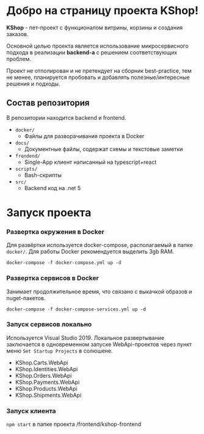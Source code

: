 # Добро на страницу проекта KShop!

**KShop** - пет-проект с функционалом витрины, корзины и создания заказов.

Основной целью проекта является использование микросервисного подхода в реализации **backend-а** с решением соответствующих проблем.

Проект не отполирован и не претендует на сборник best-practice, тем не менее, планируется пробовать и добавлять полезные/интересные решения и подходы.


## Состав репозитория

В репозитории находится backend и frontend.

 - `docker/`
	 - Файлы для разворачивания проекта в Docker
 - `docs/`
	 - Документные файлы, содержат схемы и  текстовые заметки
 - `frondend/`
	 - Single-App клиент написанный на typescript+react
 - `scripts/`
	 - Bash-скрипты 
 - `src/`
	 - Backend код на .net 5


# Запуск проекта

### Развертка окружения в Docker
Для развёртки используется docker-compose, располагаемый в папке `docker/`.
Для работы Docker рекомендуется выделить 3gb RAM.
```
docker-compose -f docker-compose.yml up -d
```
### Развертка сервисов в Docker
Занимает продолжительное время, что связано с выкачкой образов и nuget-пакетов.
```
docker-compose -f docker-compose-services.yml up -d
```
### Запуск сервисов локально
Используется Visual Studio 2019.
Локальное развертывание заключается в одновременном запуске WebApi-проектов через пункт меню `Set Startup Projects` в солюшене.

 - KShop.Carts.WebApi 
 - KShop.Identities.WebApi 
 - KShop.Orders.WebApi
 - KShop.Payments.WebApi 
 - KShop.Products.WebApi 
 - KShop.Shipments.WebApi

### Запуск клиента
`npm start` в папке проекта /frontend/kshop-frontend
